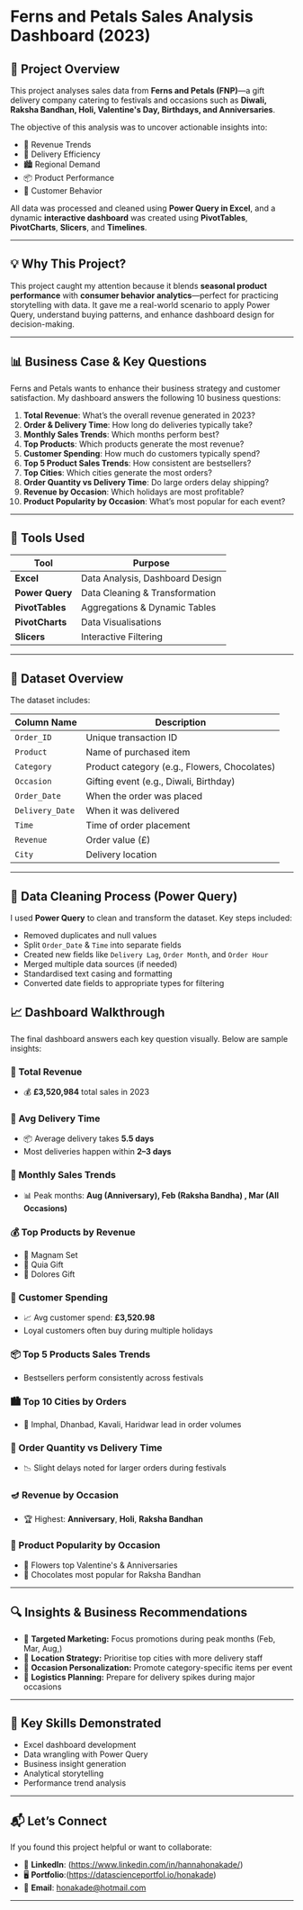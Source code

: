 # Ferns and Petals Sales Analysis Dashboard (2023)

## 📌 Project Overview

This project analyses sales data from **Ferns and Petals (FNP)**—a gift delivery company catering to festivals and occasions such as **Diwali, Raksha Bandhan, Holi, Valentine's Day, Birthdays, and Anniversaries**.

The objective of this analysis was to uncover actionable insights into:

- 🧾 Revenue Trends  
- 🚚 Delivery Efficiency  
- 🏙️ Regional Demand  
- 📦 Product Performance  
- 👥 Customer Behavior  

All data was processed and cleaned using **Power Query in Excel**, and a dynamic **interactive dashboard** was created using **PivotTables**, **PivotCharts**, **Slicers**, and **Timelines**.

---

## 💡 Why This Project?

This project caught my attention because it blends **seasonal product performance** with **consumer behavior analytics**—perfect for practicing storytelling with data. It gave me a real-world scenario to apply Power Query, understand buying patterns, and enhance dashboard design for decision-making.

---

## 📊 Business Case & Key Questions

Ferns and Petals wants to enhance their business strategy and customer satisfaction. My dashboard answers the following 10 business questions:

1. **Total Revenue**: What’s the overall revenue generated in 2023?
2. **Order & Delivery Time**: How long do deliveries typically take?
3. **Monthly Sales Trends**: Which months perform best?
4. **Top Products**: Which products generate the most revenue?
5. **Customer Spending**: How much do customers typically spend?
6. **Top 5 Product Sales Trends**: How consistent are bestsellers?
7. **Top Cities**: Which cities generate the most orders?
8. **Order Quantity vs Delivery Time**: Do large orders delay shipping?
9. **Revenue by Occasion**: Which holidays are most profitable?
10. **Product Popularity by Occasion**: What’s most popular for each event?

---

## 🧰 Tools Used

| Tool            | Purpose                          |
|-----------------|----------------------------------|
| **Excel**       | Data Analysis, Dashboard Design |
| **Power Query** | Data Cleaning & Transformation   |
| **PivotTables** | Aggregations & Dynamic Tables    |
| **PivotCharts** | Data Visualisations              |
| **Slicers**     | Interactive Filtering            |

---

## 📂 Dataset Overview

The dataset includes:

| Column Name       | Description                                     |
|-------------------|-------------------------------------------------|
| `Order_ID`        | Unique transaction ID                          |
| `Product`         | Name of purchased item                         |
| `Category`        | Product category (e.g., Flowers, Chocolates)   |
| `Occasion`        | Gifting event (e.g., Diwali, Birthday)         |
| `Order_Date`      | When the order was placed                      |
| `Delivery_Date`   | When it was delivered                          |
| `Time`            | Time of order placement                        |
| `Revenue`         | Order value (£)                                |
| `City`            | Delivery location                              |

---

## 🧹 Data Cleaning Process (Power Query)

I used **Power Query** to clean and transform the dataset. Key steps included:

- Removed duplicates and null values  
- Split `Order_Date` & `Time` into separate fields  
- Created new fields like `Delivery Lag`, `Order Month`, and `Order Hour`  
- Merged multiple data sources (if needed)  
- Standardised text casing and formatting  
- Converted date fields to appropriate types for filtering  

## 📈 Dashboard Walkthrough

The final dashboard answers each key question visually. Below are sample insights:

### 🧾 Total Revenue
- 💰 **£3,520,984** total sales in 2023

### 🚚 Avg Delivery Time
- 📦 Average delivery takes **5.5 days**
- Most deliveries happen within **2–3 days**

### 📆 Monthly Sales Trends
- 📊 Peak months: **Aug (Anniversary), Feb (Raksha Bandha) , Mar (All Occasions)**

### 💰 Top Products by Revenue
- 🥇 Magnam Set
- 🥈 Quia Gift
- 🥉 Dolores Gift

### 👥 Customer Spending
- 📈 Avg customer spend: **£3,520.98**
- Loyal customers often buy during multiple holidays

### 📦 Top 5 Products Sales Trends
- Bestsellers perform consistently across festivals

### 🏙️ Top 10 Cities by Orders
- 🚚 Imphal, Dhanbad, Kavali, Haridwar lead in order volumes

### 🧮 Order Quantity vs Delivery Time
- 📉 Slight delays noted for larger orders during festivals

### 🪔 Revenue by Occasion
- 🏆 Highest: **Anniversary**, **Holi**, **Raksha Bandhan**

### 🎉 Product Popularity by Occasion
- 💐 Flowers top Valentine's & Anniversaries
- 🍫 Chocolates most popular for Raksha Bandhan

---

## 🔍 Insights & Business Recommendations

- 🎯 **Targeted Marketing:** Focus promotions during peak months (Feb, Mar, Aug,)
- 📍 **Location Strategy:** Prioritise top cities with more delivery staff
- 🧠 **Occasion Personalization:** Promote category-specific items per event
- 🚚 **Logistics Planning:** Prepare for delivery spikes during major occasions

---

## 🧠 Key Skills Demonstrated

- Excel dashboard development
- Data wrangling with Power Query
- Business insight generation
- Analytical storytelling
- Performance trend analysis

---

## 📬 Let’s Connect

If you found this project helpful or want to collaborate:

- 💼 **LinkedIn**: (https://www.linkedin.com/in/hannahonakade/)
- 🖥️ **Portfolio**:(https://datascienceportfol.io/honakade)
- 📧 **Email**: honakade@hotmail.com

---
